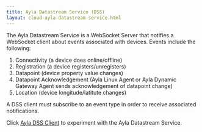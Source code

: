 ```yaml
---
title: Ayla Datastream Service (DSS)
layout: cloud-ayla-datastream-service.html
---
```


The Ayla Datastream Service is a WebSocket Server that notifies a WebSocket client about events associated with devices. Events include the following:

1. Connectivity (a device does online/offline)
1. Registration (a device registers/unregisters)
1. Datapoint (device property value changes)
1. Datapoint Acknowledgement (Ayla Linux Agent or Ayla Dynamic Gateway Agent sends acknowledgement of datapoint change)
1. Location (device longitude/latitute changes)

A DSS client must subscribe to an event type in order to receive associated notifications.

Click [Ayla DSS Client](client) to experiment with the Ayla Datastream Service.